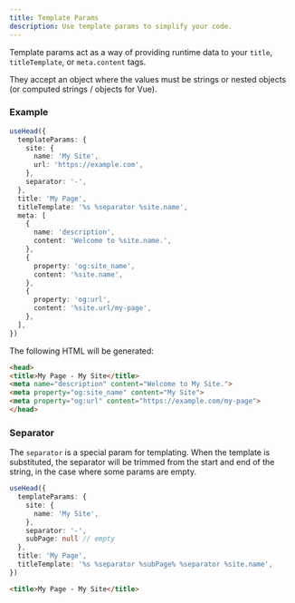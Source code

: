 ```yaml
---
title: Template Params
description: Use template params to simplify your code.
---
```


Template params act as a way of providing runtime data to your `title`, `titleTemplate`, or `meta.content` tags.

They accept an object where the values must be strings or nested objects (or computed strings / objects for Vue).

### Example

```ts
useHead({
  templateParams: {
    site: {
      name: 'My Site',
      url: 'https://example.com',
    },
    separator: '-',
  },
  title: 'My Page',
  titleTemplate: '%s %separator %site.name',
  meta: [
    {
      name: 'description',
      content: 'Welcome to %site.name.',
    },
    {
      property: 'og:site_name',
      content: '%site.name',
    },
    {
      property: 'og:url',
      content: '%site.url/my-page',
    },
  ],
})
```

The following HTML will be generated:

```html
<head>
<title>My Page - My Site</title>
<meta name="description" content="Welcome to My Site.">
<meta property="og:site_name" content="My Site">
<meta property="og:url" content="https://example.com/my-page">
</head>
```

### Separator


The `separator` is a special param for templating. When the template is substituted, the separator will be trimmed from the start and end of the string, in the case where some params are empty.

```ts
useHead({
  templateParams: {
    site: {
      name: 'My Site',
    },
    separator: '-',
    subPage: null // empty
  },
  title: 'My Page',
  titleTemplate: '%s %separator %subPage% %separator %site.name',
})
```

```html
<title>My Page - My Site</title>
```
